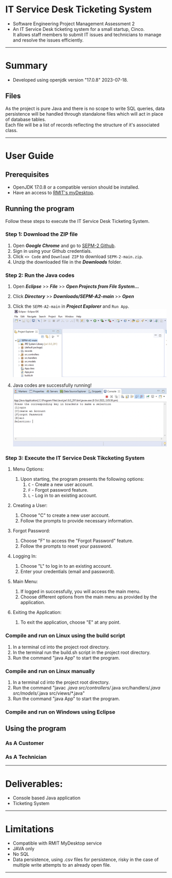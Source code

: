 # IT Service Desk Ticketing System
- Software Engineering Project Management Assessment 2
- An IT Service Desk ticketing system for a small startup, Cinco. 
<br/>It allows staff members to submit IT issues and technicians to manage and resolve the issues efficiently.


---
# Summary
- Developed using openjdk version "17.0.8" 2023-07-18.

## Files
As the project is pure Java and there is no scope to write SQL queries, data persistence will be handled through standalone files which will act in place of database tables.
<br/>Each file will be a list of records reflecting the structure of it's associated class.

---
# User Guide
## Prerequisites 
- OpenJDK 17.0.8 or a compatible version should be installed.
- Have an access to [RMIT's myDesktop](https://mydesktop.rmit.edu.au/).

## Running the program
Follow these steps to execute the IT Service Desk Ticketing System.

### Step 1: Download the ZIP file
1. Open ***Google Chrome*** and go to [SEPM-2 Github](https://github.com/RMITJake/SEPM-A2#compile-and-run-on-linux-using-the-build-script).
2. Sign in using your Github credentials.
3. Click `<> Code` and `Download ZIP` to download `SEPM-2-main.zip`.
4. Unzip the downloaded file in the ***Downloads*** folder. 

### Step 2: Run the Java codes
1. Open ***Eclipse*** >> ***File*** >> ***Open Projects from File System...***
2. Click ***Directory*** >> ***Downloads/SEPM-A2-main*** >> ***Open***
3. Click the `SEPM-A2-main` in ***Project Explorer*** and `Run App`.
<br/>![Screenshot1](https://github.com/RMITJake/SEPM-A2/blob/1a7c87126fa5b65ae0fc21d96013e39ac71f0d00/Screen%20Shot%2056.png) 

4. Java codes are successfully running!
<br/>![Screenshot1](https://github.com/RMITJake/SEPM-A2/blob/19046f501341baf7cbc340c663afd79487f6d12c/Screen%20Shot%2057.png) 

### Step 3: Execute the IT Service Desk Tikcketing System
1. Menu Options: 
    1. Upon starting, the program presents the following options:
        1. `C` - Create a new user account.
        2. `F` - Forgot password feature.
        3. `L` - Log in to an existing account.

2. Creating a User:
    1. Choose "C" to create a new user account.
    2. Follow the prompts to provide necessary information.

3. Forgot Password:
    1. Choose "F" to access the "Forgot Password" feature.
    2. Follow the prompts to reset your password.

4. Logging In:
    1. Choose "L" to log in to an existing account.
    2. Enter your credentials (email and password).

5. Main Menu:
    1. If logged in successfully, you will access the main menu.
    2. Choose different options from the main menu as provided by the application.

6. Exiting the Application:
    1. To exit the application, choose "E" at any point.

### Compile and run on Linux using the build script
1. In a terminal cd into the project root directory.
2. In the terminal run the build.sh script in the project root directory.
3. Run the command "java App" to start the program.

### Compile and run on Linux manually
1. In a terminal cd into the project root directory.
2. Run the command "javac *.java src/controllers/*.java src/handlers/*.java src/models/*.java src/views/*.java"
3. Run the command "java App" to start the program.

### Compile and run on Windows using Eclipse

## Using the program
### As A Customer

### As A Technician
 
---
# Deliverables:
- Console based Java application
- Ticketing System
---
# Limitations
- Compatible with RMIT MyDesktop service
- JAVA only
- No SQL
- Data persistence, using .csv files for persistence, risky in the case of multiple write attempts to an already open file.
---
